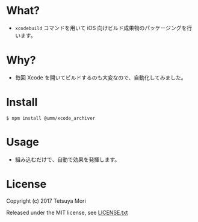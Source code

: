 # What?

* `xcodebuild` コマンドを用いて iOS 向けビルド成果物のパッケージングを行います。

# Why?

* 毎回 Xcode を開いてビルドするのも大変なので、自動化してみました。

# Install

```shell
$ npm install @umm/xcode_archiver
```

# Usage

* 組み込むだけで、自動で効果を発揮します。

# License

Copyright (c) 2017 Tetsuya Mori

Released under the MIT license, see [LICENSE.txt](LICENSE.txt)

